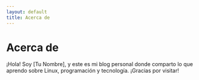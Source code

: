 ```yaml
---
layout: default
title: Acerca de
---
```


# Acerca de

¡Hola! Soy [Tu Nombre], y este es mi blog personal donde comparto lo que aprendo sobre Linux, programación y tecnología. ¡Gracias por visitar!

